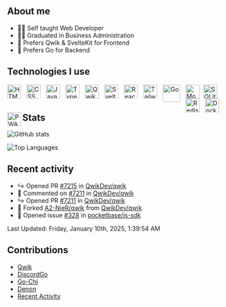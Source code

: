 ## About me

- 👨‍💻 Self taught Web Developer
- 👨‍🎓 Graduated in Business Administration
- 📱 Prefers Qwik & SvelteKit for Frontend
- 💽 Prefers Go for Backend

## Technologies I use

<img align="left" alt="HTML" width="32px" src="https://cdn.jsdelivr.net/gh/devicons/devicon/icons/html5/html5-original-wordmark.svg" style="padding-right:10px;" />
<img align="left" alt="CSS" width="32px" src="https://cdn.jsdelivr.net/gh/devicons/devicon/icons/css3/css3-original-wordmark.svg" style="padding-right:10px;" />
<img align="left" alt="Javascript" width="32px" src="https://cdn.jsdelivr.net/gh/devicons/devicon/icons/javascript/javascript-original.svg" style="padding-right:10px;" />
<img align="left" alt="Typescript" width="32px" src="https://cdn.jsdelivr.net/gh/devicons/devicon/icons/typescript/typescript-original.svg" style="padding-right:10px;" />
<img align="left" alt="Qwik" width="32px" src="https://cdn.jsdelivr.net/gh/devicons/devicon@latest/icons/qwik/qwik-original.svg" style="padding-right:10px;" />
<img align="left" alt="Svelte" width="32px" src="https://cdn.jsdelivr.net/gh/devicons/devicon/icons/svelte/svelte-original.svg" style="padding-right:10px;" />
<img align="left" alt="React" width="32px"  src="https://cdn.jsdelivr.net/gh/devicons/devicon/icons/react/react-original.svg" style="padding-right:10px;"  />
<img align="left" alt="TailwindCSS" width="32px" src="https://cdn.jsdelivr.net/gh/devicons/devicon@latest/icons/tailwindcss/tailwindcss-original.svg" style="padding-right:10px;" />
<img align="left" alt="Go" width="40px" src="https://cdn.jsdelivr.net/gh/devicons/devicon/icons/go/go-original-wordmark.svg" style="padding-right:10px;" />
<img align="left" alt="MongoDB" width="32px" src="https://cdn.jsdelivr.net/gh/devicons/devicon/icons/mongodb/mongodb-original.svg" style="padding-right:6px;" />
<img align="left" alt="SQLite" width="32px" src="https://cdn.jsdelivr.net/gh/devicons/devicon@latest/icons/sqlite/sqlite-original.svg" style="padding-right:6px;" />
<img align="left" alt="Redis" width="32px" src="https://cdn.jsdelivr.net/gh/devicons/devicon/icons/redis/redis-original.svg" style="padding-right:10px;" />
<img align="left" alt="Docker" width="32px" src="https://cdn.jsdelivr.net/gh/devicons/devicon/icons/docker/docker-plain.svg" style="padding-right:10px;" />
<img align="left" alt="PWA" width="32px" src="https://api.iconify.design/logos/pwa.svg?download=1&width=42&height=42" />


<br />
<br />

## Stats

![GitHub stats](https://github-readme-stats-henna-six-92.vercel.app/api?username=a2-nier&count_private=true&show_icons=true&hide=stars&PAT_1)

![Top Languages](https://github-readme-stats-henna-six-92.vercel.app/api/top-langs/?username=a2-nier&PAT_1)

## Recent activity

<!--RECENT_ACTIVITY:start-->
- ↪ Opened PR [#7215](https://github.com/QwikDev/qwik/pull/7215) in [QwikDev/qwik](https://github.com/QwikDev/qwik)<br>
- 💬 Commented on [#7211](https://github.com/QwikDev/qwik/pull/7211#issuecomment-2566307347) in [QwikDev/qwik](https://github.com/QwikDev/qwik)<br>
- ↪ Opened PR [#7211](https://github.com/QwikDev/qwik/pull/7211) in [QwikDev/qwik](https://github.com/QwikDev/qwik)<br>
- 🔱 Forked [A2-NieR/qwik](https://github.com/A2-NieR/qwik) from [QwikDev/qwik](https://github.com/QwikDev/qwik)<br>
- 🚧 Opened issue [#328](https://github.com/pocketbase/js-sdk/issues/328) in [pocketbase/js-sdk](https://github.com/pocketbase/js-sdk)<br>
<!--RECENT_ACTIVITY:end-->

<!--RECENT_ACTIVITY:last_update-->
Last Updated: Friday, January 10th, 2025, 1:39:54 AM
<!--RECENT_ACTIVITY:last_update_end-->

## Contributions

- [Qwik](https://github.com/QwikDev/qwik/pull/7211)
- [DiscordGo](https://github.com/bwmarrin/discordgo/pull/1262)
- [Go-Chi](https://github.com/go-chi/docs/pull/5)
- [Denon](https://github.com/denosaurs/denon/pull/96)
- [Recent Activity](https://github.com/Readme-Workflows/recent-activity/pull/272)
